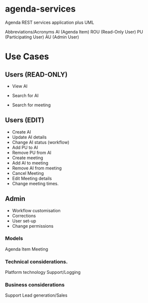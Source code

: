# agenda-services
Agenda REST services application plus UML

Abbreviations/Acronyms
AI (Agenda Item)
ROU (Read-Only User)
PU (Participating User)
AU (Admin User)

# Use Cases

## Users (READ-ONLY)
- View AI
- Search for AI

- Search for meeting

## Users (EDIT)
- Create AI
- Update AI details
- Change AI status (workflow)
- Add PU to AI
- Remove PU from AI
- Create meeting
- Add AI to meeting
- Remove AI from meeting
- Cancel Meeting
- Edit Meeting details
- Change meeting times.

## Admin
- Workflow customisation
- Corrections
- User set-up
- Change permissions

### Models
Agenda Item
Meeting

### Technical considerations.
Platform
technology
Support/Logging

### Business considerations
Support
Lead generation/Sales
